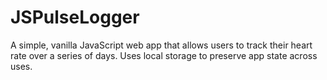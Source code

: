 # JSPulseLogger
A simple, vanilla JavaScript web app that allows users to 
track their heart rate over a series of days. 
Uses local storage to preserve app state across uses. 
